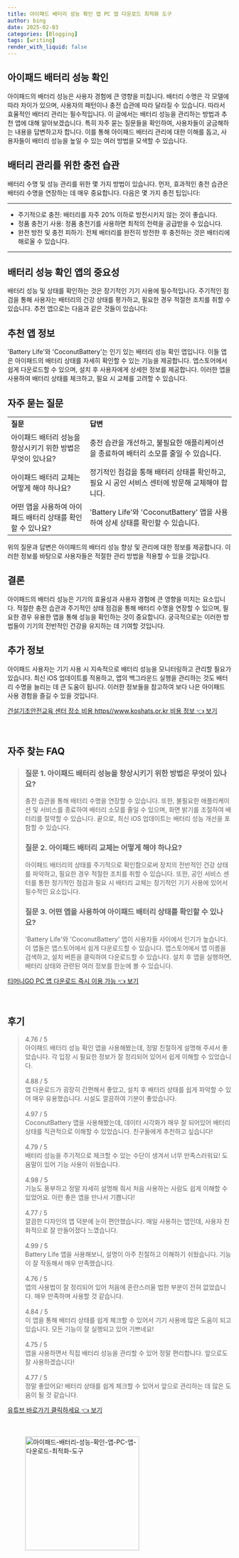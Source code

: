 ```yaml
---
title: 아이패드 배터리 성능 확인 앱 PC 앱 다운로드 최적화 도구
author: bing
date: 2025-02-03
categories: [Blogging]
tags: [writing]
render_with_liquid: false
---
```



<h2 id='아이패드_배터리_성능_확인'>아이패드 배터리 성능 확인</h2>

<p>아이패드의 배터리 성능은 사용자 경험에 큰 영향을 미칩니다. 배터리 수명은 각 모델에 따라 차이가 있으며, 사용자의 패턴이나 충전 습관에 따라 달라질 수 있습니다. 따라서 효율적인 배터리 관리는 필수적입니다. 이 글에서는 배터리 성능을 관리하는 방법과 추천 앱에 대해 알아보겠습니다. 특히 자주 묻는 질문들을 확인하여, 사용자들이 궁금해하는 내용을 답변하고자 합니다. 이를 통해 아이패드 배터리 관리에 대한 이해를 돕고, 사용자들이 배터리 성능을 높일 수 있는 여러 방법을 모색할 수 있습니다.</p>

<h2 id='배터리_관리를_위한_충전_습관'>배터리 관리를 위한 충전 습관</h2>

<p>배터리 수명 및 성능 관리를 위한 몇 가지 방법이 있습니다. 먼저, 효과적인 충전 습관은 배터리 수명을 연장하는 데 매우 중요합니다. 다음은 몇 가지 충전 팁입니다:</p>

<hr />

<ul>
    <li>주기적으로 충전: 배터리를 자주 20% 이하로 방전시키지 않는 것이 좋습니다.</li>
    <li>정품 충전기 사용: 정품 충전기를 사용하면 최적의 전력을 공급받을 수 있습니다.</li>
    <li>완전 방전 및 충전 피하기: 전체 배터리를 완전히 방전한 후 충전하는 것은 배터리에 해로울 수 있습니다.</li>
</ul>

<hr />

<h2 id='배터리_성능_확인_앱의_중요성'>배터리 성능 확인 앱의 중요성</h2>

<p>배터리 성능 및 상태를 확인하는 것은 장기적인 기기 사용에 필수적입니다. 주기적인 점검을 통해 사용자는 배터리의 건강 상태를 평가하고, 필요한 경우 적절한 조치를 취할 수 있습니다. 추천 앱으로는 다음과 같은 것들이 있습니다:</p>

<h2 id='추천_앱_정보'>추천 앱 정보</h2>

<p>'Battery Life'와 'CoconutBattery'는 인기 있는 배터리 성능 확인 앱입니다. 이들 앱은 아이패드의 배터리 상태를 자세히 확인할 수 있는 기능을 제공합니다. 앱스토어에서 쉽게 다운로드할 수 있으며, 설치 후 사용자에게 상세한 정보를 제공합니다. 이러한 앱을 사용하여 배터리 상태를 체크하고, 필요 시 교체를 고려할 수 있습니다.</p>

<h2 id='자주_묻는_질문'>자주 묻는 질문</h2>

<table>
    <tr>
        <td><b>질문</b></td>
        <td><b>답변</b></td>
    </tr>
    <tr>
        <td>아이패드 배터리 성능을 향상시키기 위한 방법은 무엇이 있나요?</td>
        <td>충전 습관을 개선하고, 불필요한 애플리케이션을 종료하여 배터리 소모를 줄일 수 있습니다.</td>
    </tr>
    <tr>
        <td>아이패드 배터리 교체는 어떻게 해야 하나요?</td>
        <td>정기적인 점검을 통해 배터리 상태를 확인하고, 필요 시 공인 서비스 센터에 방문해 교체해야 합니다.</td>
    </tr>
    <tr>
        <td>어떤 앱을 사용하여 아이패드 배터리 상태를 확인할 수 있나요?</td>
        <td>'Battery Life'와 'CoconutBattery' 앱을 사용하여 상세 상태를 확인할 수 있습니다.</td>
    </tr>
</table>

<p>위의 질문과 답변은 아이패드의 배터리 성능 향상 및 관리에 대한 정보를 제공합니다. 이러한 정보를 바탕으로 사용자들은 적절한 관리 방법을 적용할 수 있을 것입니다.</p>

<h2 id='결론'>결론</h2>

<p>아이패드의 배터리 성능은 기기의 효율성과 사용자 경험에 큰 영향을 미치는 요소입니다. 적절한 충전 습관과 주기적인 상태 점검을 통해 배터리 수명을 연장할 수 있으며, 필요한 경우 유용한 앱을 통해 성능을 확인하는 것이 중요합니다. 궁극적으로는 이러한 방법들이 기기의 전반적인 건강을 유지하는 데 기여할 것입니다.</p>

<h2 id='추가_정보'>추가 정보</h2>

<p>아이패드 사용자는 기기 사용 시 지속적으로 배터리 성능을 모니터링하고 관리할 필요가 있습니다. 최신 iOS 업데이트를 적용하고, 앱의 백그라운드 실행을 관리하는 것도 배터리 수명을 늘리는 데 큰 도움이 됩니다. 이러한 정보들을 참고하여 보다 나은 아이패드 사용 경험을 즐길 수 있을 것입니다.</p>


<p><a class="click-button" title="건설기초안전교육 센터 장소 비용 https//www.koshats.or.kr 비용 정보" href="https://purplelist.github.io/posts/%EA%B1%B4%EC%84%A4%EA%B8%B0%EC%B4%88%EC%95%88%EC%A0%84%EA%B5%90%EC%9C%A1-%EC%84%BC%ED%84%B0-%EC%9E%A5%EC%86%8C-%EB%B9%84%EC%9A%A9-httpswww.koshats.or.kr-%EB%B9%84%EC%9A%A9-%EC%A0%95%EB%B3%B4/" rel="dofollow">건설기초안전교육 센터 장소 비용 https//www.koshats.or.kr 비용 정보 👈 보기</a></p><br>
<h2 id='자주_찾는_FAQ'>자주 찾는 FAQ</h2>
<div itemscope="" itemtype="https://schema.org/FAQPage"> 
<blockquote> 
<div itemscope="" itemprop="mainEntity" itemtype="https://schema.org/Question"> 
<h3 itemprop="name">질문 1. 아이패드 배터리 성능을 향상시키기 위한 방법은 무엇이 있나요?</h3> 
<div itemscope="" itemprop="acceptedAnswer" itemtype="https://schema.org/Answer"> 
<span itemprop="text"> 
<p>충전 습관을 통해 배터리 수명을 연장할 수 있습니다. 또한, 불필요한 애플리케이션 및 서비스를 종료하여 배터리 소모를 줄일 수 있으며, 화면 밝기를 조절하여 배터리를 절약할 수 있습니다. 끝으로, 최신 iOS 업데이트는 배터리 성능 개선을 포함할 수 있습니다.</p> 
</span> 
</div> 
</div> 

<div itemscope="" itemprop="mainEntity" itemtype="https://schema.org/Question"> 
<h3 itemprop="name">질문 2. 아이패드 배터리 교체는 어떻게 해야 하나요?</h3> 
<div itemscope="" itemprop="acceptedAnswer" itemtype="https://schema.org/Answer"> 
<span itemprop="text"> 
<p>아이패드 배터리의 상태를 주기적으로 확인함으로써 장치의 전반적인 건강 상태를 파악하고, 필요한 경우 적절한 조치를 취할 수 있습니다. 또한, 공인 서비스 센터를 통한 정기적인 점검과 필요 시 배터리 교체는 장기적인 기기 사용에 있어서 필수적인 요소입니다.</p> 
</span> 
</div> 
</div> 

<div itemscope="" itemprop="mainEntity" itemtype="https://schema.org/Question"> 
<h3 itemprop="name">질문 3. 어떤 앱을 사용하여 아이패드 배터리 상태를 확인할 수 있나요?</h3> 
<div itemscope="" itemprop="acceptedAnswer" itemtype="https://schema.org/Answer"> 
<span itemprop="text"> 
<p>'Battery Life'와 'CoconutBattery' 앱이 사용자들 사이에서 인기가 높습니다. 이 앱들은 앱스토어에서 쉽게 다운로드할 수 있습니다. 앱스토어에서 앱 이름을 검색하고, 설치 버튼을 클릭하여 다운로드할 수 있습니다. 설치 후 앱을 실행하면, 배터리 상태와 관련된 여러 정보를 한눈에 볼 수 있습니다.</p> 
</span> 
</div> 
</div> 

</blockquote> 
</div>
<p><a class="click-button" title="티머니GO PC 앱 다운로드 즉시 이용 가능" href="https://purplelist.github.io/posts/%ED%8B%B0%EB%A8%B8%EB%8B%88GO-PC-%EC%95%B1-%EB%8B%A4%EC%9A%B4%EB%A1%9C%EB%93%9C-%EC%A6%89%EC%8B%9C-%EC%9D%B4%EC%9A%A9-%EA%B0%80%EB%8A%A5/" rel="dofollow">티머니GO PC 앱 다운로드 즉시 이용 가능 👈 보기</a></p><br>
<h2 id='후기'>후기</h2>
<div itemscope itemtype="https://schema.org/Product">
  <blockquote>
  <div itemprop="review" itemscope itemtype="https://schema.org/Review">
      <div itemprop="reviewRating" itemscope itemtype="https://schema.org/Rating"> <span itemprop="ratingValue">4.76</span> / <span itemprop="bestRating">5</span> </div>
      <span itemprop="reviewBody">아이패드 배터리 성능 확인 앱을 사용해봤는데, 정말 친절하게 설명해 주셔서 좋았습니다. 각 입장 시 필요한 정보가 잘 정리되어 있어서 쉽게 이해할 수 있었습니다.</span>
  </div>
  <br>
  <div itemprop="review" itemscope itemtype="https://schema.org/Review">
      <div itemprop="reviewRating" itemscope itemtype="https://schema.org/Rating"> <span itemprop="ratingValue">4.88</span> / <span itemprop="bestRating">5</span> </div>
      <span itemprop="reviewBody">앱 다운로드가 굉장히 간편해서 좋았고, 설치 후 배터리 상태를 쉽게 파악할 수 있어 매우 유용했습니다. 시설도 깔끔하여 기분이 좋았습니다.</span>
  </div>
  <br>
  <div itemprop="review" itemscope itemtype="https://schema.org/Review">
      <div itemprop="reviewRating" itemscope itemtype="https://schema.org/Rating"> <span itemprop="ratingValue">4.97</span> / <span itemprop="bestRating">5</span> </div>
      <span itemprop="reviewBody">CoconutBattery 앱을 사용해봤는데, 데이터 시각화가 매우 잘 되어있어 배터리 상태를 직관적으로 이해할 수 있었습니다. 친구들에게 추천하고 싶습니다!</span>
  </div>
  <br>
  <div itemprop="review" itemscope itemtype="https://schema.org/Review">
      <div itemprop="reviewRating" itemscope itemtype="https://schema.org/Rating"> <span itemprop="ratingValue">4.79</span> / <span itemprop="bestRating">5</span> </div>
      <span itemprop="reviewBody">배터리 성능을 주기적으로 체크할 수 있는 수단이 생겨서 너무 만족스러워요! 도움말이 있어 기능 사용이 쉬웠습니다.</span>
  </div>
  <br>
  <div itemprop="review" itemscope itemtype="https://schema.org/Review">
      <div itemprop="reviewRating" itemscope itemtype="https://schema.org/Rating"> <span itemprop="ratingValue">4.98</span> / <span itemprop="bestRating">5</span> </div>
      <span itemprop="reviewBody">기능도 풍부하고 정말 자세히 설명해 줘서 처음 사용하는 사람도 쉽게 이해할 수있었어요. 이런 좋은 앱을 만나서 기쁩니다!</span>
  </div>
  <br>
  <div itemprop="review" itemscope itemtype="https://schema.org/Review">
      <div itemprop="reviewRating" itemscope itemtype="https://schema.org/Rating"> <span itemprop="ratingValue">4.77</span> / <span itemprop="bestRating">5</span> </div>
      <span itemprop="reviewBody">깔끔한 디자인의 앱 덕분에 눈이 편안했습니다. 매일 사용하는 앱인데, 사용자 친화적으로 잘 만들어졌다 느꼈습니다.</span>
  </div>
  <br>
  <div itemprop="review" itemscope itemtype="https://schema.org/Review">
      <div itemprop="reviewRating" itemscope itemtype="https://schema.org/Rating"> <span itemprop="ratingValue">4.99</span> / <span itemprop="bestRating">5</span> </div>
      <span itemprop="reviewBody">Battery Life 앱을 사용해보니, 설명이 아주 친절하고 이해하기 쉬웠습니다. 기능이 잘 작동해서 매우 만족했습니다.</span>
  </div>
  <br>
  <div itemprop="review" itemscope itemtype="https://schema.org/Review">
      <div itemprop="reviewRating" itemscope itemtype="https://schema.org/Rating"> <span itemprop="ratingValue">4.76</span> / <span itemprop="bestRating">5</span> </div>
      <span itemprop="reviewBody">앱의 사용법이 잘 정리되어 있어 처음에 혼란스러울 법한 부분이 전혀 없었습니다. 매우 만족하며 사용할 것 같습니다.</span>
  </div>
  <br>
  <div itemprop="review" itemscope itemtype="https://schema.org/Review">
      <div itemprop="reviewRating" itemscope itemtype="https://schema.org/Rating"> <span itemprop="ratingValue">4.84</span> / <span itemprop="bestRating">5</span> </div>
      <span itemprop="reviewBody">이 앱을 통해 배터리 상태를 쉽게 체크할 수 있어서 기기 사용에 많은 도움이 되고 있습니다. 모든 기능이 잘 실행되고 있어 기쁘네요!</span>
  </div>
  <br>
  <div itemprop="review" itemscope itemtype="https://schema.org/Review">
      <div itemprop="reviewRating" itemscope itemtype="https://schema.org/Rating"> <span itemprop="ratingValue">4.75</span> / <span itemprop="bestRating">5</span> </div>
      <span itemprop="reviewBody">앱을 사용하면서 직접 배터리 성능을 관리할 수 있어 정말 편리합니다. 앞으로도 잘 사용하겠습니다!</span>
  </div>
  <br>
  <div itemprop="review" itemscope itemtype="https://schema.org/Review">
      <div itemprop="reviewRating" itemscope itemtype="https://schema.org/Rating"> <span itemprop="ratingValue">4.77</span> / <span itemprop="bestRating">5</span> </div>
      <span itemprop="reviewBody">정말 좋았어요! 배터리 상태를 쉽게 체크할 수 있어서 앞으로 관리하는 데 많은 도움이 될 것 같습니다.</span>
  </div>
  </blockquote>
</div>
<p><a class="click-button" title="유튜브 바로가기 클릭하세요" href="https://purplelist.github.io/posts/%EC%9C%A0%ED%8A%9C%EB%B8%8C-%EB%B0%94%EB%A1%9C%EA%B0%80%EA%B8%B0-%ED%81%B4%EB%A6%AD%ED%95%98%EC%84%B8%EC%9A%94/" rel="dofollow">유튜브 바로가기 클릭하세요 👈 보기</a></p><br>
<figure class="image"><img src="https://purplelist.github.io/assets/img/thumbnail/아이패드-배터리-성능-확인-앱-PC-앱-다운로드-최적화-도구.webp" alt="아이패드-배터리-성능-확인-앱-PC-앱-다운로드-최적화-도구" width="256" height="256"></figure>